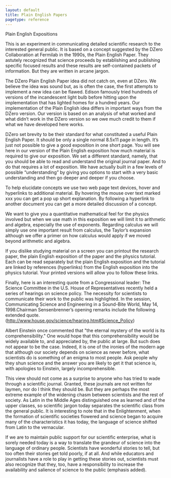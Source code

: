 ```yaml
---
layout: default
title: Plain English Papers
pagetype: reference
---
```


Plain English Expositions

This is an experiment in communicating detailed scientific research to the interested general public. It is based on a concept suggested by the DZero Collaboration at Fermilab in the 1990s, the Plain English Paper. They astutely recognized that science proceeds by establishing and publishing specific focused results and these results are self-contained packets of information. But they are written in arcane jargon. 


The DZero Plain English Paper idea did not catch on, even at DZero. We believe the idea was sound but, as is often the case, the first attempts to implement a new idea can be flawed. Edison famously tried hundreds of versions of the incandescent light bulb before hitting upon the implementation that has lighted homes for a hundred years. Our implementation of the Plain English idea differs in important ways from the DZero version. Our version is based on an analysis of what worked and what didn’t work in the DZero version so we owe much credit to them if what we have developed here works.

DZero set brevity to be their standard for what constituted a useful Plain English Paper. It should be only a single normal 8.5x11 page in length. It’s just not possible to give a good exposition in one short page. You will see here in our version of the Plain English exposition how much material is required to give our exposition. We set a different standard, namely, that you should be able to read and understand the original journal paper. And to do that requires a lot of exposition. We have actually built in a few levels of possible “understanding” by giving you options to start with a very basic understanding and then go deeper and deeper if you choose.

To help elucidate concepts we use two web page text devices, hover and hyperlinks to additional material. By hovering the mouse over text marked xxx you can get a pop up short explanation. By following a hyperlink to another document you can get a more detailed discussion of a concept.


We want to give you a quantitative mathematical feel for the physics involved but when we use math in this exposition we will limit it to arithmetic and algebra, especially the use of exponents. Regarding calculus we will simply use one important result from calculus, the Taylor’s expansion although we offer a primer on how calculus would apply if we moved beyond arithmetic and algebra. 

If you dislike studying material on a screen you can printout the research paper, the plain English exposition of the paper and the physics tutorial. Each can be read separately but the plain English exposition and the tutorial are linked by references (hyperlinks) from the English exposition into the physics tutorial. Your printed versions will allow you to follow these links. 

Finally, here is an interesting quote from a Congressional leader:
The Science Committee in the U.S. House of Representatives recently held a series of hearings on science policy. The necessity for scientists to communicate their work to the public was highlighted. In the session, Communicating Science and Engineering in a Sound-Bite World, May 14, 1998.Chairman Sensenbrenner’s opening remarks include the following extended quote.
(http://www.house.gov/science/hearing.htm#Science_Policy)


Albert Einstein once commented that "the eternal mystery of the world is its comprehensibility." One would hope that this comprehensibility would be widely available to, and appreciated by, the public at large. But such does not appear to be the case. Indeed, it is one of the ironies of the modern age that although our society depends on science as never before, what scientists do is something of an enigma to most people. Ask people why they shun science and the answer you are likely to get it that science is, with apologies to Einstein, largely incomprehensible.

This view should not come as a surprise to anyone who has tried to wade through a scientific journal. Granted, these journals are not written for laymen, nor do I think they should be. But they are perhaps the most extreme example of the widening chasm between scientists and the rest of society. As Latin in the Middle Ages distinguished one as learned and of the upper classes, so scientific jargon today separates the scientific class from the general public. It is interesting to note that in the Enlightenment, when the formation of scientific societies flowered and science began to acquire many of the characteristics it has today, the language of science shifted from Latin to the vernacular.

If we are to maintain public support for our scientific enterprise, what is sorely needed today is a way to translate the grandeur of science into the language of ordinary people. Scientists have wonderful stories to tell, but too often their stories get told poorly, if at all. And while educators and journalists have a role to play in getting these stories out, scientists must also recognize that they, too, have a responsibility to increase the availability and salience of science to the public (emphasis added).
